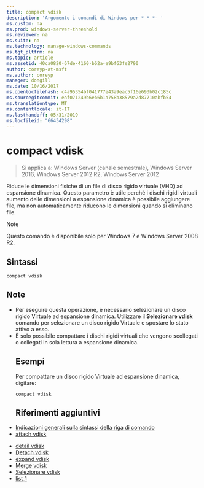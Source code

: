 ```yaml
---
title: compact vdisk
description: 'Argomento i comandi di Windows per * * *- '
ms.custom: na
ms.prod: windows-server-threshold
ms.reviewer: na
ms.suite: na
ms.technology: manage-windows-commands
ms.tgt_pltfrm: na
ms.topic: article
ms.assetid: 40ca0820-67de-4160-b62a-e9bf63fe2790
author: coreyp-at-msft
ms.author: coreyp
manager: dongill
ms.date: 10/16/2017
ms.openlocfilehash: c4a95354bf041777e43a9eac5f16e693b02c185c
ms.sourcegitcommit: eaf071249b6eb6b1a758b38579a2d87710abfb54
ms.translationtype: MT
ms.contentlocale: it-IT
ms.lasthandoff: 05/31/2019
ms.locfileid: "66434298"
---
```

# <a name="compact-vdisk"></a>compact vdisk

>Si applica a: Windows Server (canale semestrale), Windows Server 2016, Windows Server 2012 R2, Windows Server 2012

Riduce le dimensioni fisiche di un file di disco rigido virtuale (VHD) ad espansione dinamica. Questo parametro è utile perché i dischi rigidi virtuali aumento delle dimensioni a espansione dinamica è possibile aggiungere file, ma non automaticamente riducono le dimensioni quando si eliminano file.
> [!NOTE]
> Questo comando è disponibile solo per Windows 7 e Windows Server 2008 R2.
> ## <a name="syntax"></a>Sintassi
> ```
> compact vdisk
> ```
> ## <a name="remarks"></a>Note
> - Per eseguire questa operazione, è necessario selezionare un disco rigido Virtuale ad espansione dinamica. Utilizzare il **Selezionare vdisk** comando per selezionare un disco rigido Virtuale e spostare lo stato attivo a esso.
> - È solo possibile compattare i dischi rigidi virtuali che vengono scollegati o collegati in sola lettura a espansione dinamica.
>   ## <a name="BKMK_Examples"></a>Esempi
>   Per compattare un disco rigido Virtuale ad espansione dinamica, digitare:
>   ```
>   compact vdisk
>   ```
>   ## <a name="additional-references"></a>Riferimenti aggiuntivi
> - [Indicazioni generali sulla sintassi della riga di comando](command-line-syntax-key.md)
> - [attach vdisk](attach-vdisk.md)

-   [detail vdisk](detail-vdisk.md)
-   [Detach vdisk](detach-vdisk.md)
-   [expand vdisk](expand-vdisk.md)
-   [Merge vdisk](merge-vdisk.md)
-   [Selezionare vdisk](select-vdisk.md)
-   [list_1](list_1.md)
